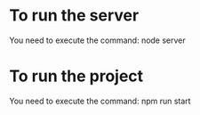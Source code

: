 # To run the server

You need to execute the command: node server

# To run the project

You need to execute the command: npm run start
